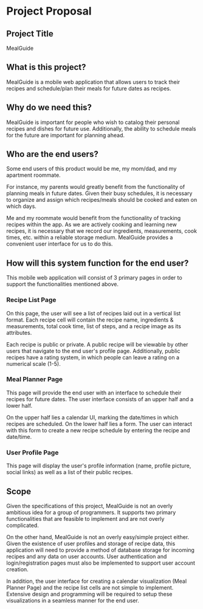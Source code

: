 # Project Proposal

## Project Title
MealGuide

## What is this project?
MealGuide is a mobile web application that allows users to track their recipes and schedule/plan their meals for future dates as recipes.

## Why do we need this?
MealGuide is important for people who wish to catalog their personal recipes and dishes for future use. Additionally, the ability to schedule meals for the future are important for planning ahead.

## Who are the end users?
Some end users of this product would be me, my mom/dad, and my apartment roommate.

For instance, my parents would greatly benefit from the functionality of planning meals in future dates. Given their busy schedules, it is necessary to organize and assign which recipes/meals should be cooked and eaten on which days.

Me and my roommate would benefit from the functionality of tracking recipes within the app. As we are actively cooking and learning new recipes, it is necessary that we record our ingredients, measurements, cook times, etc. within a reliable storage medium. MealGuide provides a convenient user interface for us to do this.

## How will this system function for the end user?
This mobile web application will consist of 3 primary pages in order to support the functionalities mentioned above.

### Recipe List Page
On this page, the user will see a list of recipes laid out in a vertical list format. Each recipe cell will contain the recipe name, ingredients & measurements, total cook time, list of steps, and a recipe image as its attributes.

Each recipe is public or private. A public recipe will be viewable by other users that navigate to the end user's profile page. Additionally, public recipes have a rating system, in which people can leave a rating on a numerical scale (1-5).

### Meal Planner Page
This page will provide the end user with an interface to schedule their recipes for future dates. The user interface consists of an upper half and a lower half.

On the upper half lies a calendar UI, marking the date/times in which recipes are scheduled. On the lower half lies a form. The user can interact with this form to create a new recipe schedule by entering the recipe and date/time.

### User Profile Page
This page will display the user's profile information (name, profile picture, social links) as well as a list of their public recipes.

## Scope
Given the specifications of this project, MealGuide is not an overly ambitious idea for a group of programmers. It supports two primary functionalities that are feasible to implement and are not overly complicated.

On the other hand, MealGuide is not an overly easy/simple project either. Given the existence of user profiles and storage of recipe data, this application will need to provide a method of database storage for incoming recipes and any data on user accounts. User authentication and login/registration pages must also be implemented to support user account creation.

In addition, the user interface for creating a calendar visualization (Meal Planner Page) and the recipe list cells are not simple to implement. Extensive design and programming will be required to setup these visualizations in a seamless manner for the end user.